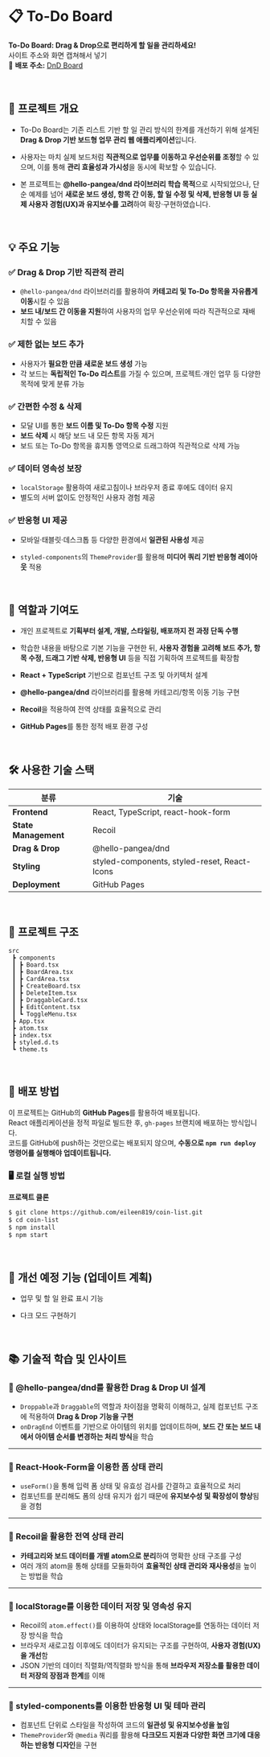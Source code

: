 # 📋 To-Do Board

**To-Do Board: Drag & Drop으로 편리하게 할 일을 관리하세요!**  
사이트 주소와 화면 캡쳐해서 넣기  
🔗 **배포 주소:** [DnD Board](https://eileen819.github.io/dnd-todo)

  <br/>

## 📌 프로젝트 개요

- To-Do Board는 기존 리스트 기반 할 일 관리 방식의 한계를 개선하기 위해 설계된 **Drag & Drop 기반 보드형 업무 관리 웹 애플리케이션**입니다.
- 사용자는 마치 실제 보드처럼 **직관적으로 업무를 이동하고 우선순위를 조정**할 수 있으며, 이를 통해 **관리 효율성과 가시성**을 동시에 확보할 수 있습니다.
- 본 프로젝트는 **@hello-pangea/dnd 라이브러리 학습 목적**으로 시작되었으나, 단순 예제를 넘어 **새로운 보드 생성, 항목 간 이동, 할 일 수정 및 삭제, 반응형 UI 등 실제 사용자 경험(UX)과 유지보수를 고려**하여 확장·구현하였습니다.

  <br/>

## 💡 주요 기능

### ✅ Drag & Drop 기반 직관적 관리

- `@hello-pangea/dnd` 라이브러리를 활용하여 **카테고리 및 To-Do 항목을 자유롭게 이동**시킬 수 있음
- **보드 내/보드 간 이동을 지원**하여 사용자의 업무 우선순위에 따라 직관적으로 재배치할 수 있음

### ✅ 제한 없는 보드 추가

- 사용자가 **필요한 만큼 새로운 보드 생성** 가능
- 각 보드는 **독립적인 To-Do 리스트**를 가질 수 있으며, 프로젝트·개인 업무 등 다양한 목적에 맞게 분류 가능

### ✅ 간편한 수정 & 삭제

- 모달 UI를 통한 **보드 이름 및 To-Do 항목 수정** 지원
- **보드 삭제** 시 해당 보드 내 모든 항목 자동 제거
- 보드 또는 To-Do 항목을 휴지통 영역으로 드래그하여 직관적으로 삭제 가능

### ✅ 데이터 영속성 보장

- `localStorage` 활용하여 새로고침이나 브라우저 종료 후에도 데이터 유지
- 별도의 서버 없이도 안정적인 사용자 경험 제공

### ✅ 반응형 UI 제공

- 모바일·태블릿·데스크톱 등 다양한 환경에서 **일관된 사용성** 제공
- `styled-components`의 `ThemeProvider`를 활용해 **미디어 쿼리 기반 반응형 레이아웃** 적용

  <br/>

## 🔎 역할과 기여도

- 개인 프로젝트로 **기획부터 설계, 개발, 스타일링, 배포까지 전 과정 단독 수행**
- 학습한 내용을 바탕으로 기본 기능을 구현한 뒤, **사용자 경험을 고려해 보드 추가, 항목 수정, 드래그 기반 삭제, 반응형 UI** 등을 직접 기획하여 프로젝트를 확장함
- **React + TypeScript** 기반으로 컴포넌트 구조 및 아키텍처 설계
- **@hello-pangea/dnd** 라이브러리를 활용해 카테고리/항목 이동 기능 구현
- **Recoil**을 적용하여 전역 상태를 효율적으로 관리
- **GitHub Pages**를 통한 정적 배포 환경 구성

  <br/>

## 🛠️ 사용한 기술 스택

| 분류                 | 기술                                         |
| -------------------- | -------------------------------------------- |
| **Frontend**         | React, TypeScript, react-hook-form           |
| **State Management** | Recoil                                       |
| **Drag & Drop**      | @hello-pangea/dnd                            |
| **Styling**          | styled-components, styled-reset, React-Icons |
| **Deployment**       | GitHub Pages                                 |

  <br/>

## 📁 프로젝트 구조

```
src
 ┣ components
 ┃ ┣ Board.tsx
 ┃ ┣ BoardArea.tsx
 ┃ ┣ CardArea.tsx
 ┃ ┣ CreateBoard.tsx
 ┃ ┣ DeleteItem.tsx
 ┃ ┣ DraggableCard.tsx
 ┃ ┣ EditContent.tsx
 ┃ ┗ ToggleMenu.tsx
 ┣ App.tsx
 ┣ atom.tsx
 ┣ index.tsx
 ┣ styled.d.ts
 ┗ theme.ts
```

  <br/>

## 🚀 배포 방법

이 프로젝트는 GitHub의 **GitHub Pages**를 활용하여 배포됩니다.  
React 애플리케이션을 정적 파일로 빌드한 후, `gh-pages` 브랜치에 배포하는 방식입니다.  
코드를 GitHub에 push하는 것만으로는 배포되지 않으며, **수동으로 `npm run deploy` 명령어를 실행해야 업데이트됩니다.**

### 🖥️ 로컬 실행 방법

**프로젝트 클론**

```bash
$ git clone https://github.com/eileen819/coin-list.git
$ cd coin-list
$ npm install
$ npm start
```

  <br/>

## 🔄 개선 예정 기능 (업데이트 계획)

- 업무 및 할 일 완료 표시 기능
- 다크 모드 구현하기

  <br/>

## 📚 기술적 학습 및 인사이트

### 📍 @hello-pangea/dnd를 활용한 Drag & Drop UI 설계

- `Droppable`과 `Draggable`의 역할과 차이점을 명확히 이해하고, 실제 컴포넌트 구조에 적용하여 **Drag & Drop 기능을 구현**
- `onDragEnd` 이벤트를 기반으로 아이템의 위치를 업데이트하며, **보드 간 또는 보드 내에서 아이템 순서를 변경하는 처리 방식**을 학습

---

### 📍 React-Hook-Form을 이용한 폼 상태 관리

- `useForm()`을 통해 입력 폼 상태 및 유효성 검사를 간결하고 효율적으로 처리
- 컴포넌트를 분리해도 폼의 상태 유지가 쉽기 때문에 **유지보수성 및 확장성이 향상**됨을 경험

---

### 📍 Recoil을 활용한 전역 상태 관리

- **카테고리와 보드 데이터를 개별 atom으로 분리**하여 명확한 상태 구조를 구성
- 여러 개의 atom을 통해 상태를 모듈화하여 **효율적인 상태 관리와 재사용성**을 높이는 방법을 학습

---

### 📍 localStorage를 이용한 데이터 저장 및 영속성 유지

- Recoil의 `atom.effect()`를 이용하여 상태와 localStorage를 연동하는 데이터 저장 방식을 학습
- 브라우저 새로고침 이후에도 데이터가 유지되는 구조를 구현하여, **사용자 경험(UX)을 개선**함
- JSON 기반의 데이터 직렬화/역직렬화 방식을 통해 **브라우저 저장소를 활용한 데이터 저장의 장점과 한계**를 이해

---

### 📍 styled-components를 이용한 반응형 UI 및 테마 관리

- 컴포넌트 단위로 스타일을 작성하여 코드의 **일관성 및 유지보수성을 높임**
- `ThemeProvider`와 `@media` 쿼리를 활용해 **다크모드 지원과 다양한 화면 크기에 대응하는 반응형 디자인**을 구현
